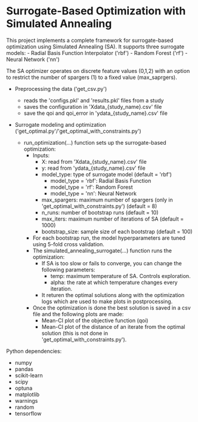 # Surrogate-Based Optimization with Simulated Annealing

This project implements a complete framework for surrogate-based optimization using Simulated Annealing (SA). It supports three surrogate models:
    - Radial Basis Function Interpolator ('rbf')
    - Random Forest ('rf')
    - Neural Network ('nn')

The SA optimizer operates on discrete feature values (0,1,2) with an option to restrict the number of spargers (1) to a fixed value (max_saprgers).

- Preprocessing the data ('get_csv.py')
    - reads the 'configs.pkl' and 'results.pkl' files from a study
    - saves the configuration in 'Xdata_{study_name}.csv' file
    - save the qoi and qoi_error in 'ydata_{study_name}.csv' file 

- Surrogate modeling and optimization ('get_optimal.py'/'get_optimal_with_constraints.py')
    - run_optimization(...) function sets up the surrogate-based optimization:
        - Inputs:
            - X: read from 'Xdata_{study_name}.csv' file
            - y: read from 'ydata_{study_name}.csv' file
            - model_type: type of surrogate model (default = 'rbf')
                - model_type = 'rbf': Radial Basis Function
                - model_type = 'rf': Random Forest
                - model_type = 'nn': Neural Network
            - max_spargers: maximum number of spargers (only in 'get_optimal_with_constraints.py') (default = 8)
            - n_runs: number of bootstrap runs (default = 10)
            - max_iters: maximum number of iterations of SA (default = 1000)
            - bootstrap_size: sample size of each bootstrap (default = 100)
        - For each bootstrap run, the model hyperparameters are tuned using 5-fold cross validation. 
        - The simulated_annealing_surrogate(...) function runs the optimization:
            - If SA is too slow or fails to converge, you can change the following parameters:
                - temp: maximum temperature of SA. Controls exploration.
                - alpha: the rate at which temperature changes every iteration.
            - It returen the optimal solutions along with the optimization logs which are used to make plots in postprocessing.
        - Once the optimization is done the best solution is saved in a csv file and the following plots are made:
            - Mean-CI plot of the objective function (qoi)
            - Mean-CI plot of the distance of an iterate from the optimal solution (this is not done in 'get_optimal_with_constraints.py').

Python dependencies:
- numpy
- pandas
- scikit-learn
- scipy
- optuna
- matplotlib
- warnings
- random
- tensorflow
